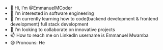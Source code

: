 - 👋 Hi, I’m @EmmanuelMCoder
- 👀 I’m interested in software engineering 
- 🌱 I’m currently learning how to code(backend development & frontend development) full stack development 
- 💞️ I’m looking to collaborate on innovative projects 
- 📫 How to reach me on LinkedIn username is Emmanuel Mwamba 
- 😄 Pronouns: He


<!---
EmmanuelMCoder/EmmanuelMCoder is a ✨ special ✨ repository because its `README.md` (this file) appears on your GitHub profile.
You can click the Preview link to take a look at your changes.
--->
